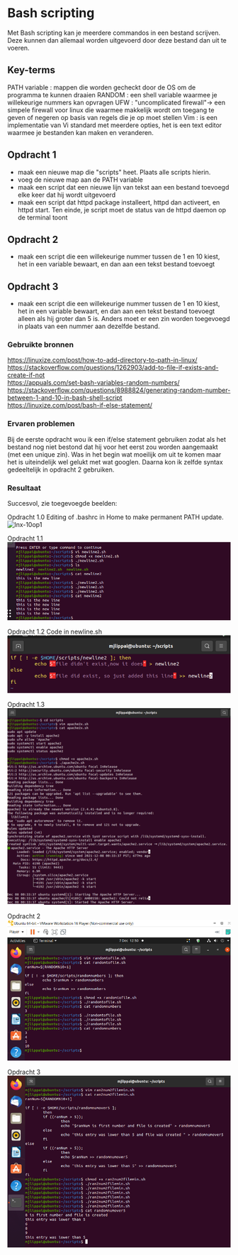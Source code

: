 # Bash scripting
Met Bash scripting kan je meerdere commandos in een bestand scrijven. Deze kunnen dan allemaal worden uitgevoerd door deze bestand dan uit te voeren.

## Key-terms
PATH variable : mappen die worden gecheckt door de OS om de programma te kunnen draaien
RANDOM : een shell variable waarmee je willekeurige nummers kan opvragen
UFW : "uncomplicated firewall"-> een simpele firewall voor linux die waarmee makkelijk wordt om toegang te geven of negeren op basis van regels die je op moet stellen
Vim : is een implementatie van Vi standard met meerdere opties, het is een text editor waarmee je bestanden kan maken en veranderen. 

## Opdracht 1
- maak een nieuwe map die "scripts" heet. Plaats alle scripts hierin.
- voeg de nieuwe map aan de PATH variable
- maak een script dat een nieuwe lijn van tekst aan een bestand toevoegd elke keer dat hij wordt uitgevoerd
- maak een script dat httpd package installeert, httpd dan activeert, en httpd start. Ten einde, je script moet de status van de httpd daemon op de terminal toont

## Opdracht 2
- maak een script die een willekeurige nummer tussen de 1 en 10 kiest, het in een variable bewaart, en dan aan een tekst bestand toevoegt

## Opdracht 3
- maak een script die een willekeurige nummer tussen de 1 en 10 kiest, het in een variable bewaart, en dan aan een tekst bestand toevoegt alleen als hij groter dan 5 is. Anders moet er een zin worden toegevoegd in plaats van een nummer aan dezelfde bestand.

### Gebruikte bronnen
https://linuxize.com/post/how-to-add-directory-to-path-in-linux/  
https://stackoverflow.com/questions/1262903/add-to-file-if-exists-and-create-if-not  
https://appuals.com/set-bash-variables-random-numbers/  
https://stackoverflow.com/questions/8988824/generating-random-number-between-1-and-10-in-bash-shell-script  
https://linuxize.com/post/bash-if-else-statement/  

### Ervaren problemen
Bij de eerste opdracht wou ik een if/else statement gebruiken zodat als het bestand nog niet bestond dat hij voor het eerst zou worden aangemaakt (met een unique zin). Was in het begin wat moeilijk om uit te komen maar het is uiteindelijk wel gelukt met wat googlen. Daarna kon ik zelfde syntax gedeeltelijk in opdracht 2 gebruiken.

### Resultaat
Succesvol, zie toegevoegde beelden:  

Opdracht 1.0  Editing of .bashrc in Home to make permanent PATH update.
![lnx-10op1](https://user-images.githubusercontent.com/95615509/145396317-894a207b-5af7-4a6e-b4d8-ab4eeb6b0f56.png)

Opdracht 1.1  
![newlinescript](../00_includes/lnx-10op1.1.png)

Opdracht 1.2  Code in newline.sh
![newlinescript2](../00_includes/lnx-10op1.2.png)

Opdracht 1.3  
![apache2script](../00_includes/lnx-10op1.3.png)

Opdracht 2  
![random2variable2file](../00_includes/lnx-10op2.png)

Opdracht 3  
![lnx-10op3](../00_includes/lnx-10op3.png)
